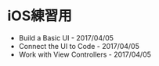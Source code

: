 # iOS練習用

* Build a Basic UI - 2017/04/05
* Connect the UI to Code - 2017/04/05
* Work with View Controllers - 2017/04/05
